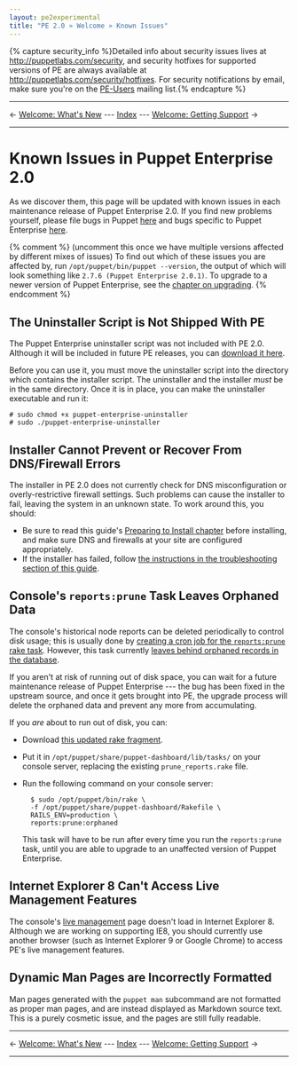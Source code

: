 ```yaml
---
layout: pe2experimental
title: "PE 2.0 » Welcome » Known Issues"
---
```


{% capture security_info %}Detailed info about security issues lives at <http://puppetlabs.com/security>, and security hotfixes for supported versions of PE are always available at <http://puppetlabs.com/security/hotfixes>. For security notifications by email, make sure you're on the [PE-Users](http://groups.google.com/group/puppet-users) mailing list.{% endcapture %}

* * *

&larr; [Welcome: What's New](./welcome_whats_new.html) --- [Index](./) --- [Welcome: Getting Support](./welcome_getting_support.html) &rarr;

* * *

Known Issues in Puppet Enterprise 2.0
=====

As we discover them, this page will be updated with known issues in each maintenance release of Puppet Enterprise 2.0. If you find new problems yourself, please file bugs in Puppet [here][puppetissues] and bugs specific to Puppet Enterprise [here][peissues]. 

{% comment %} (uncomment this once we have multiple versions affected by different mixes of issues)
To find out which of these issues you are affected by, run `/opt/puppet/bin/puppet --version`, the output of which will look something like `2.7.6 (Puppet Enterprise 2.0.1)`. To upgrade to a newer version of Puppet Enterprise, see the [chapter on upgrading](./install_upgrading.html).
{% endcomment %}

[peissues]: http://projects.puppetlabs.com/projects/puppet-enterprise/issues
[puppetissues]: http://projects.puppetlabs.com/projects/puppet/issues

The Uninstaller Script is Not Shipped With PE
-----

[uninstaller]: ./files/puppet-enterprise-uninstaller

The Puppet Enterprise uninstaller script was not included with PE 2.0. Although it will be included in future PE releases, you can [download it here][uninstaller]. 

Before you can use it, you must move the uninstaller script into the directory which contains the installer script. The uninstaller and the installer _must_ be in the same directory. Once it is in place, you can make the uninstaller executable and run it:

    # sudo chmod +x puppet-enterprise-uninstaller
    # sudo ./puppet-enterprise-uninstaller

Installer Cannot Prevent or Recover From DNS/Firewall Errors
-----

The installer in PE 2.0 does not currently check for DNS misconfiguration or overly-restrictive firewall settings. Such problems can cause the installer to fail, leaving the system in an unknown state. To work around this, you should:

* Be sure to read this guide's [Preparing to Install chapter](./install_preparing.html) before installing, and make sure DNS and firewalls at your site are configured appropriately.
* If the installer has failed, follow [the instructions in the troubleshooting section of this guide](./maint_common_config_errors.html#how-do-i-recover-from-a-failed-install). 

Console's `reports:prune` Task Leaves Orphaned Data
-----

The console's historical node reports can be deleted periodically to control disk usage; this is usually done by [creating a cron job for the `reports:prune` rake task](./maint_maintaining_console.html#cleaning-old-reports). However, this task currently [leaves behind orphaned records in the database][resource_statuses]. 

If you aren't at risk of running out of disk space, you can wait for a future maintenance release of Puppet Enterprise --- the bug has been fixed in the upstream source, and once it gets brought into PE, the upgrade process will delete the orphaned data and prevent any more from accumulating.

If you _are_ about to run out of disk, you can:

* Download [this updated rake fragment][updated_task].
* Put it in `/opt/puppet/share/puppet-dashboard/lib/tasks/` on your console server, replacing the existing `prune_reports.rake` file.
* Run the following command on your console server:

        $ sudo /opt/puppet/bin/rake \
        -f /opt/puppet/share/puppet-dashboard/Rakefile \
        RAILS_ENV=production \
        reports:prune:orphaned

    This task will have to be run after every time you run the `reports:prune` task, until you are able to upgrade to an unaffected version of Puppet Enterprise. <!-- Remember to delete the links to this issue from maint_maintaining_console.markdown, once the fix gets rolled in. -->

[updated_task]: https://raw.github.com/puppetlabs/puppet-dashboard/3652aca542671059cdb88e1408efff64cc3cb878/lib/tasks/prune_reports.rake
[resource_statuses]: http://projects.puppetlabs.com/issues/6717

Internet Explorer 8 Can't Access Live Management Features
-----

The console's [live management](./console_live.html) page doesn't load in Internet Explorer 8. Although we are working on supporting IE8, you should currently use another browser (such as Internet Explorer 9 or Google Chrome) to access PE's live management features. 

Dynamic Man Pages are Incorrectly Formatted
-----

Man pages generated with the `puppet man` subcommand are not formatted as proper man pages, and are instead displayed as Markdown source text. This is a purely cosmetic issue, and the pages are still fully readable. 

* * *

&larr; [Welcome: What's New](./welcome_whats_new.html) --- [Index](./) --- [Welcome: Getting Support](./welcome_getting_support.html) &rarr;

* * *

